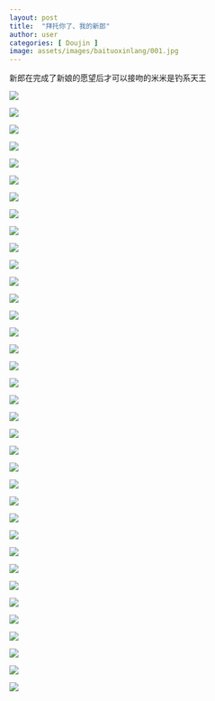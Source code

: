 ```yaml
---
layout: post
title:  "拜托你了、我的新郎"
author: user
categories: [ Doujin ]
image: assets/images/baituoxinlang/001.jpg
---
```


新郎在完成了新娘的愿望后才可以接吻的米米是钓系天王

![](../assets/images/baituoxinlang/001.jpg)

![](../assets/images/baituoxinlang/002.jpg)

![](../assets/images/baituoxinlang/003.jpg)

![](../assets/images/baituoxinlang/004.jpg)

![](../assets/images/baituoxinlang/005.jpg)

![](../assets/images/baituoxinlang/006.jpg)

![](../assets/images/baituoxinlang/007.jpg)

![](../assets/images/baituoxinlang/008.jpg)

![](../assets/images/baituoxinlang/009.jpg)

![](../assets/images/baituoxinlang/010.jpg)

![](../assets/images/baituoxinlang/011.jpg)

![](../assets/images/baituoxinlang/012.jpg)

![](../assets/images/baituoxinlang/013.jpg)

![](../assets/images/baituoxinlang/014.jpg)

![](../assets/images/baituoxinlang/015.jpg)

![](../assets/images/baituoxinlang/016.jpg)

![](../assets/images/baituoxinlang/017.jpg)

![](../assets/images/baituoxinlang/018.jpg)

![](../assets/images/baituoxinlang/019.jpg)

![](../assets/images/baituoxinlang/020.jpg)

![](../assets/images/baituoxinlang/021.jpg)

![](../assets/images/baituoxinlang/022.jpg)

![](../assets/images/baituoxinlang/023.jpg)

![](../assets/images/baituoxinlang/024.jpg)

![](../assets/images/baituoxinlang/025.jpg)

![](../assets/images/baituoxinlang/026.jpg)

![](../assets/images/baituoxinlang/027.jpg)

![](../assets/images/baituoxinlang/028.jpg)

![](../assets/images/baituoxinlang/029.jpg)

![](../assets/images/baituoxinlang/030.jpg)

![](../assets/images/baituoxinlang/031.jpg)

![](../assets/images/baituoxinlang/032.jpg)

![](../assets/images/baituoxinlang/033.jpg)

![](../assets/images/baituoxinlang/034.jpg)

![](../assets/images/baituoxinlang/035.jpg)

![](../assets/images/baituoxinlang/036.jpg)